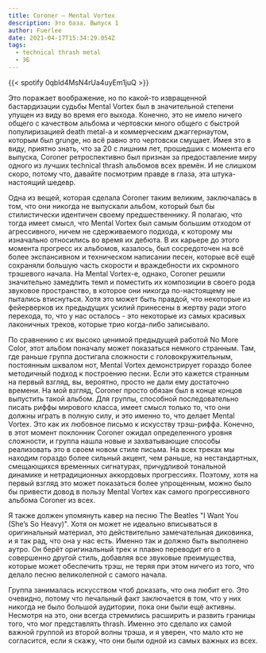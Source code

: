 ```yaml
---
title: Coroner — Mental Vortex
description: Это база. Выпуск 1
author: Fuerlee
date: 2021-04-17T15:34:29.054Z
tags:
  - technical thrash metal
  - ЭБ
---
```

{{< spotify 0qbld4MsN4rUa4uyEm1juQ >}}

Это поражает воображение, но по какой-то извращенной бастардизации судьбы Mental Vortex был в значительной степени упущен из виду во время его выхода. Конечно, это не имело ничего общего с качеством альбома и чертовски много общего с быстрой популиризацией death metal-а и коммерческим джаггернаутом, которым был grunge, но всё равно это чертовски смущает. Имея это в виду, приятно знать, что за 20 с лишним лет, прошедших с момента его выпуска, Coroner ретроспективно был признан за предоставление миру одного из лучших technical thrash альбомов всех времён. И не слишком скоро, потому что, давайте посмотрим правде в глаза, эта штука-настоящий шедевр.



Одна из вещей, которая сделала Coroner таким великим, заключалась в том, что они никогда не выпускали альбом, который был бы стилистически идентичен своему предшественнику. Я полагаю, что тогда имеет смысл, что Mental Vortex был самым большим отходом от агрессивного, ничем не сдерживаемого подхода, к которому мы изначально относились во время их дебюта. В их карьере до этого момента прогресс их альбомов, казалось, был сосредоточен на всё более экспансивном и техническом написании песен, которые всё ещё сохраняли большую часть скорости и враждебности их скромного трэшевого начала. На Mental Vortex-е, однако, Coroner решили значительно замедлить темп и поместить их композиции в своего рода звуковое пространство, в которое они никогда по-настоящему не пытались втиснуться. Хотя это может быть правдой, что некоторые из фейерверков их предыдущих усилий принесены в жертву ради этого перехода, то, что у нас осталось - это некоторые из самых красивых лаконичных треков, которые трио когда-либо записывало.



По сравнению с их высоко ценимой предыдущей работой No More Color, этот альбом поначалу может показаться немного странным. Там, где раньше группа достигала сложности с головокружительным, постоянным шквалом нот, Mental Vortex демонстрирует гораздо более методичный подход к построению песни. Если это кажется странным на первый взгляд, вы, вероятно, просто не дали ему достаточно времени. На мой взгляд, Coroner просто обязан был в конце концов выпустить такой альбом. Для группы, способной последовательно писать риффы мирового класса, имеет смысл только то, что они должны играть в полную силу, и это именно то, что делает Mental Vortex. Это как их любовное письмо к искусству трэш-риффа. Конечно, в этот момент поклонник Coroner ожидал определенного уровня сложности, и группа нашла новые и захватывающие способы реализовать это в своем новом стиле письма. На всех треках мы находим гораздо более сильный акцент, чем раньше, на нестандартных, смещающихся временных сигнатурах, причудливой тональной динамике и нетрадиционных аккордовых прогрессиях. Поэтому, хотя на первый взгляд это может показаться более упрощенным, можно было бы привести довод в пользу Mental Vortex как самого прогрессивного альбома Coroner из всех.



Я также должен упомянуть кавер на песню The Beatles "I Want You (She’s So Heavy)". Хотя он может не идеально вписываться в оригинальный материал, это действительно замечательная диковинка, и я так рад, что она у нас есть. Именно так и должно быть выполнено аутро. Он берёт оригинальный трек и плавно переводит его в совершенно другой стиль, добавляя все звуковые преимущества, которые может обеспечить трэш, не теряя при этом ничего из того, что делало песню великолепной с самого начала.



Группа занималась искусством чтоб доказать, что она любит его. Это очевидно, потому что печальный факт заключается в том, что у них никогда не было большой аудитории, пока они были ещё активны. Несмотря на это, они всегда стремились расширить и развить границы того, что мог представлять thrash. Именно это сделало их самой важной группой из второй волны трэша, и я уверен, что мало кто не согласится, если я скажу, что они были одной из самых важных из всех.